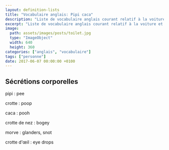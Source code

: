 ```yaml
---
layout: definition-lists
title: "Vocabulaire anglais: Pipi caca"
description: "Liste de vocabulaire anglais courant relatif à la voiture et autres véhicules motorisés."
excerpt: "Liste de vocabulaire anglais courant relatif à la voiture et autres véhicules motorisés."
image:
  path: assets/images/posts/toilet.jpg
  type: "ImageObject"
  width: 640
  height: 360
categories: ["anglais", "vocabulaire"]
tags: ["personne"]
date: 2017-06-07 00:00:00 +0100
---
```


## Sécrétions corporelles

pipi
: pee

crotte
: poop

caca
: pooh

crotte de nez
: bogey

morve
: glanders, snot

crotte d'œil
: eye drops
